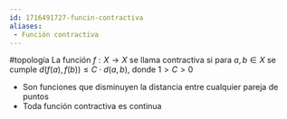 ```yaml
---
id: 1716491727-funcin-contractiva
aliases:
 - Función contractiva
---
```


#topología
La función $f:X\rightarrow X$ se llama contractiva si para $a,b \in X$ se cumple $d(f(a), f(b)) \leq C \cdot d(a,b)$, donde $1 > C > 0$

- Son funciones que disminuyen la distancia entre cualquier pareja de puntos
- Toda función contractiva es continua